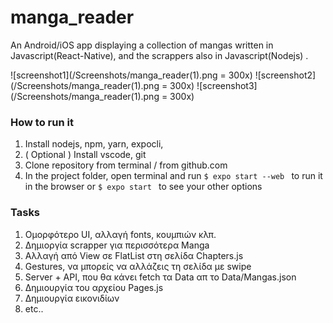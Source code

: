 # manga_reader 
An Android/iOS app displaying a collection of mangas written in Javascript(React-Native), and the scrappers also in Javascript(Nodejs) .

![screenshot1](/Screenshots/manga_reader(1).png = 300x)
![screenshot2](/Screenshots/manga_reader(1).png = 300x)
![screenshot3](/Screenshots/manga_reader(1).png = 300x)


### How to run it

1. Install nodejs, npm, yarn, expocli, 
2. ( Optional ) Install vscode, git 
3. Clone repository from terminal / from github.com
4. In the project folder, open terminal and run 
```$ expo start --web ``` to run it in the browser or
```$ expo start ``` to see your other options

### Tasks
1. Ομορφότερο UI, αλλαγή fonts, κουμπιών κλπ.
2. Δημιοργία scrapper για περισσότερα Manga
3. Αλλαγή από View σε FlatList στη σελίδα Chapters.js
4. Gestures, να μπορείς να αλλάζεις τη σελίδα με swipe
5. Server + API, που θα κάνει fetch τα Data απ το Data/Mangas.json
6. Δημιουργία του αρχείου Pages.js
7. Δημιουργία εικονιδίων
6. etc..
